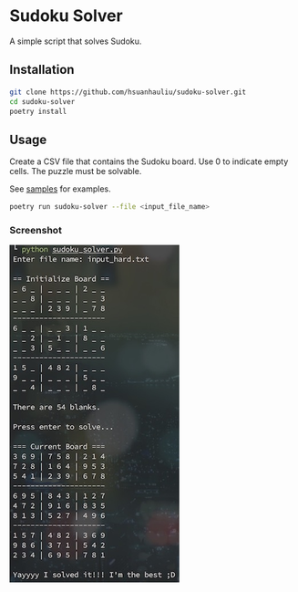 # Sudoku Solver

A simple script that solves Sudoku.

## Installation

```bash
git clone https://github.com/hsuanhauliu/sudoku-solver.git
cd sudoku-solver
poetry install
```

## Usage

Create a CSV file that contains the Sudoku board. Use 0 to indicate empty cells. The puzzle must be solvable.

See [samples](samples/) for examples.

```bash
poetry run sudoku-solver --file <input_file_name>
```

### Screenshot

![screenshot](assets/screenshot.jpg "screenshot")
